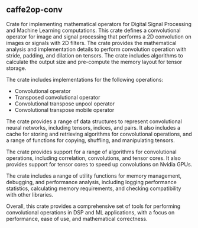 ## caffe2op-conv

Crate for implementing mathematical operators for
Digital Signal Processing and Machine Learning
computations. This crate defines a convolutional
operator for image and signal processing that
performs a 2D convolution on images or signals
with 2D filters. The crate provides the
mathematical analysis and implementation details
to perform convolution operation with stride,
padding, and dilation on tensors. The crate
includes algorithms to calculate the output size
and pre-compute the memory layout for tensor
storage.

The crate includes implementations for the
following operations:

- Convolutional operator
- Transposed convolutional operator
- Convolutional transpose unpool operator
- Convolutional transpose mobile operator

The crate provides a range of data structures to
represent convolutional neural networks, including
tensors, indices, and pairs. It also includes
a cache for storing and retrieving algorithms for
convolutional operations, and a range of functions
for copying, shuffling, and manipulating tensors.

The crate provides support for a range of
algorithms for convolutional operations, including
correlation, convolutions, and tensor cores. It
also provides support for tensor cores to speed up
convolutions on Nvidia GPUs.

The crate includes a range of utility functions
for memory management, debugging, and performance
analysis, including logging performance
statistics, calculating memory requirements, and
checking compatibility with other libraries.

Overall, this crate provides a comprehensive set
of tools for performing convolutional operations
in DSP and ML applications, with a focus on
performance, ease of use, and mathematical
correctness.

